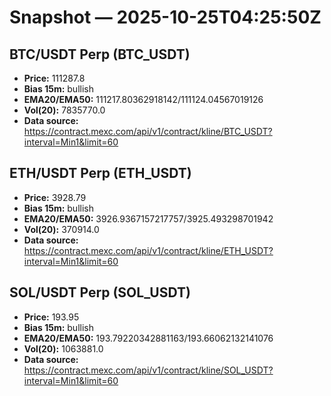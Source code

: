 # Snapshot — 2025-10-25T04:25:50Z

## BTC/USDT Perp (BTC_USDT)
- **Price:** 111287.8
- **Bias 15m:** bullish
- **EMA20/EMA50:** 111217.80362918142/111124.04567019126
- **Vol(20):** 7835770.0
- **Data source:** https://contract.mexc.com/api/v1/contract/kline/BTC_USDT?interval=Min1&limit=60

## ETH/USDT Perp (ETH_USDT)
- **Price:** 3928.79
- **Bias 15m:** bullish
- **EMA20/EMA50:** 3926.9367157217757/3925.493298701942
- **Vol(20):** 370914.0
- **Data source:** https://contract.mexc.com/api/v1/contract/kline/ETH_USDT?interval=Min1&limit=60

## SOL/USDT Perp (SOL_USDT)
- **Price:** 193.95
- **Bias 15m:** bullish
- **EMA20/EMA50:** 193.79220342881163/193.66062132141076
- **Vol(20):** 1063881.0
- **Data source:** https://contract.mexc.com/api/v1/contract/kline/SOL_USDT?interval=Min1&limit=60
